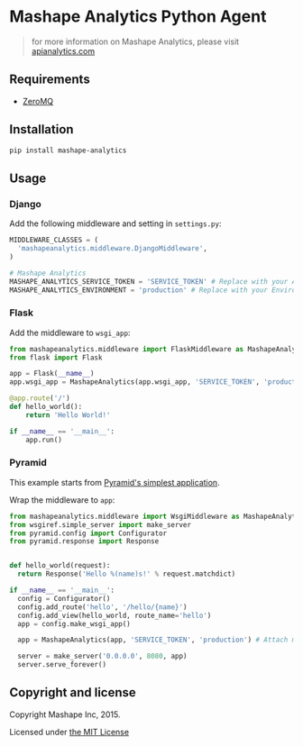 # Mashape Analytics Python Agent

> for more information on Mashape Analytics, please visit [apianalytics.com](https://www.apianalytics.com)

## Requirements

- [ZeroMQ](http://zeromq.org/intro:get-the-software)

## Installation

```sh
pip install mashape-analytics
```

## Usage

### Django

Add the following middleware and setting in `settings.py`:

```python
MIDDLEWARE_CLASSES = (
  'mashapeanalytics.middleware.DjangoMiddleware',
)

# Mashape Analytics
MASHAPE_ANALYTICS_SERVICE_TOKEN = 'SERVICE_TOKEN' # Replace with your App Service Token
MASHAPE_ANALYTICS_ENVIRONMENT = 'production' # Replace with your Environment ID
```
### Flask

Add the middleware to `wsgi_app`:

```python
from mashapeanalytics.middleware import FlaskMiddleware as MashapeAnalytics
from flask import Flask

app = Flask(__name__)
app.wsgi_app = MashapeAnalytics(app.wsgi_app, 'SERVICE_TOKEN', 'production') # Attach middleware with environment, `production`

@app.route('/')
def hello_world():
    return 'Hello World!'

if __name__ == '__main__':
    app.run()
```

### Pyramid

This example starts from [Pyramid's simplest application](http://docs.pylonsproject.org/docs/pyramid/en/latest/index.html).

Wrap the middleware to `app`:

```python
from mashapeanalytics.middleware import WsgiMiddleware as MashapeAnalytics
from wsgiref.simple_server import make_server
from pyramid.config import Configurator
from pyramid.response import Response


def hello_world(request):
  return Response('Hello %(name)s!' % request.matchdict)

if __name__ == '__main__':
  config = Configurator()
  config.add_route('hello', '/hello/{name}')
  config.add_view(hello_world, route_name='hello')
  app = config.make_wsgi_app()

  app = MashapeAnalytics(app, 'SERVICE_TOKEN', 'production') # Attach middleware with environment, `production`

  server = make_server('0.0.0.0', 8080, app)
  server.serve_forever()
```

## Copyright and license

Copyright Mashape Inc, 2015.

Licensed under [the MIT License](https://github.com/mashape/analytics-agent-python/blob/master/LICENSE)
